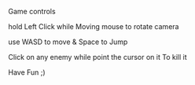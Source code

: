 Game controls 

hold Left Click while Moving mouse to rotate camera

use WASD to move & Space to Jump

Click on any enemy while point the cursor on it To kill it 

Have Fun ;)
